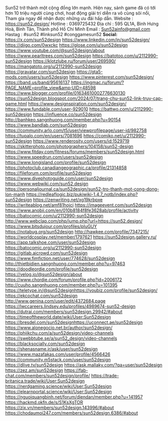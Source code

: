 Sun52 trở thành một cộng đồng lớn mạnh. Hiện nay, sảnh game đã có tới hơn 10 triệu người cùng chơi, hoạt động giải trí diễn ra vô cùng sôi nổi, Tham gia ngay để nhận được những ưu đãi hấp dẫn.
Website : <a href="https://sun52.design/">https://sun52.design/</a>
Hotline : 0369725432
Địa chỉ : 595 QL1A, Bình Hưng Hoà, Bình Tân, Thành phố Hồ Chí Minh
Email : Sun52ainfo@gmail.com
Hastag : #sun52 #linksun52 #conggamesun52
<strong>Social:</strong>
<a href="https://x.com/sun52design">https://x.com/sun52design</a>
<a href="https://www.linkedin.com/in/sun52design/">https://www.linkedin.com/in/sun52design/</a>
<a href="https://diigo.com/0wxckc">https://diigo.com/0wxckc</a>
<a href="https://glose.com/u/sun52design">https://glose.com/u/sun52design</a>
<a href="https://www.youtube.com/@sun52design/about">https://www.youtube.com/@sun52design/about</a>
<a href="https://www.pearltrees.com/sun52design">https://www.pearltrees.com/sun52design</a>
<a href="https://batotoo.com/u/2112990-sun52design">https://batotoo.com/u/2112990-sun52design</a>
<a href="https://klotzlube.ru/forum/user/269590/">https://klotzlube.ru/forum/user/269590/</a>
<a href="https://mangatoto.org/u/2112990-sun52design">https://mangatoto.org/u/2112990-sun52design</a>
<a href="https://gravatar.com/sun52design">https://gravatar.com/sun52design</a>
<a href="https://gta5-mods.com/users/sun52design">https://gta5-mods.com/users/sun52design</a>
<a href="https://www.pinterest.com/sun52design/">https://www.pinterest.com/sun52design/</a>
<a href="https://band.us/band/95616137">https://band.us/band/95616137</a>
<a href="https://ingmac.ru/forum/?PAGE_NAME=profile_view&amp;UID=48598">https://ingmac.ru/forum/?PAGE_NAME=profile_view&amp;UID=48598</a>
<a href="https://www.blogger.com/profile/01634610002776630130">https://www.blogger.com/profile/01634610002776630130</a>
<a href="https://sun52design.blogspot.com/2024/07/trang-chu-sun52-link-truy-cap-game.html">https://sun52design.blogspot.com/2024/07/trang-chu-sun52-link-truy-cap-game.html</a>
<a href="https://www.designspiration.com/sun52design/">https://www.designspiration.com/sun52design/</a>
<a href="https://www.fundable.com/user-929010">https://www.fundable.com/user-929010</a>
<a href="https://battwo.com/u/2112990-sun52design">https://battwo.com/u/2112990-sun52design</a>
<a href="https://influence.co/sun52design">https://influence.co/sun52design</a>
<a href="http://banhkeo.sangnhuong.com/member.php?u=90154">http://banhkeo.sangnhuong.com/member.php?u=90154</a>
<a href="https://www.bandlab.com/sun52design">https://www.bandlab.com/sun52design</a>
<a href="https://community.arlo.com/t5/user/viewprofilepage/user-id/982758">https://community.arlo.com/t5/user/viewprofilepage/user-id/982758</a>
<a href="https://tupalo.com/en/users/7081696">https://tupalo.com/en/users/7081696</a>
<a href="https://comiko.net/u/2112990-sun52design">https://comiko.net/u/2112990-sun52design</a>
<a href="https://www.renderosity.com/users/id:1529719">https://www.renderosity.com/users/id:1529719</a>
<a href="https://skitterphoto.com/photographers/104158/sun52-design">https://skitterphoto.com/photographers/104158/sun52-design</a>
<a href="https://www.fitday.com/fitness/forums/members/sun52design.html">https://www.fitday.com/fitness/forums/members/sun52design.html</a>
<a href="https://www.speedrun.com/users/sun52design">https://www.speedrun.com/users/sun52design</a>
<a href="https://www.longisland.com/profile/sun52design">https://www.longisland.com/profile/sun52design</a>
<a href="https://photoclub.canadiangeographic.ca/profile/21314858">https://photoclub.canadiangeographic.ca/profile/21314858</a>
<a href="https://fileforum.com/profile/sun52design">https://fileforum.com/profile/sun52design</a>
<a href="https://www.divephotoguide.com/user/sun52design">https://www.divephotoguide.com/user/sun52design</a>
<a href="https://www.webwiki.com/sun52.design">https://www.webwiki.com/sun52.design</a>
<a href="https://personaljournal.ca/sun52design/sun52-tro-thanh-mot-cong-dong-lon-manh">https://personaljournal.ca/sun52design/sun52-tro-thanh-mot-cong-dong-lon-manh</a>
<a href="https://redleaflogic.biz/pukiwiki-1.4.7_notb/index.php?sun52design">https://redleaflogic.biz/pukiwiki-1.4.7_notb/index.php?sun52design</a>
<a href="https://zenwriting.net/xg19krbpxe">https://zenwriting.net/xg19krbpxe</a>
<a href="https://writeablog.net/amf81hojcj">https://writeablog.net/amf81hojcj</a>
<a href="https://imageevent.com/sun52design">https://imageevent.com/sun52design</a>
<a href="https://www.anobii.com/en/010b8184f8fe3628ab/profile/activity">https://www.anobii.com/en/010b8184f8fe3628ab/profile/activity</a>
<a href="https://batocomic.com/u/2112990-sun52design">https://batocomic.com/u/2112990-sun52design</a>
<a href="http://www.webclap.com/php/jump.php?url=https://sun52.design/">http://www.webclap.com/php/jump.php?url=https://sun52.design/</a>
<a href="https://www.bitsdujour.com/profiles/pIuGUY">https://www.bitsdujour.com/profiles/pIuGUY</a>
<a href="https://notabug.org/sun52design">https://notabug.org/sun52design</a>
<a href="http://hawkee.com/profile/7347215/">http://hawkee.com/profile/7347215/</a>
<a href="https://worldcosplay.net/member/1797621">https://worldcosplay.net/member/1797621</a>
<a href="https://sun52design.gallery.ru/">https://sun52design.gallery.ru/</a>
<a href="https://app.talkshoe.com/user/sun52design">https://app.talkshoe.com/user/sun52design</a>
<a href="https://batocomic.org/u/2112990-sun52design">https://batocomic.org/u/2112990-sun52design</a>
<a href="https://gitlab.aicrowd.com/sun52design">https://gitlab.aicrowd.com/sun52design</a>
<a href="https://www.fimfiction.net/user/774628/sun52design">https://www.fimfiction.net/user/774628/sun52design</a>
<a href="http://thietbidien.sangnhuong.com/member.php?u=97463">http://thietbidien.sangnhuong.com/member.php?u=97463</a>
<a href="https://doodleordie.com/profile/sun52design">https://doodleordie.com/profile/sun52design</a>
<a href="https://velog.io/@sun52design/about">https://velog.io/@sun52design/about</a>
<a href="https://www.chordie.com/forum/profile.php?id=2006172">https://www.chordie.com/forum/profile.php?id=2006172</a>
<a href="http://cuuho.sangnhuong.com/member.php?u=101395">http://cuuho.sangnhuong.com/member.php?u=101395</a>
<a href="https://teletype.in/@sun52designhttps://youbiz.com/profile/sun52design/">https://teletype.in/@sun52designhttps://youbiz.com/profile/sun52design/</a>
<a href="https://ekcochat.com/sun52design">https://ekcochat.com/sun52design</a>
<a href="http://www.genina.com/user/edit/4372684.page">http://www.genina.com/user/edit/4372684.page</a>
<a href="https://lwccareers.lindsey.edu/profiles/4989674-sun52-design">https://lwccareers.lindsey.edu/profiles/4989674-sun52-design</a>
<a href="https://dutrai.com/members/sun52design.29942/#about">https://dutrai.com/members/sun52design.29942/#about</a>
<a href="https://timeoftheworld.date/wiki/User:Sun52design">https://timeoftheworld.date/wiki/User:Sun52design</a>
<a href="https://bresdel.com/sun52designhttps://uconnect.ae/sun52design">https://bresdel.com/sun52designhttps://uconnect.ae/sun52design</a>
<a href="https://www.alonegocio.net.br/author/sun52design/">https://www.alonegocio.net.br/author/sun52design/</a>
<a href="https://phijkchu.com/a/sun52design/video-channels">https://phijkchu.com/a/sun52design/video-channels</a>
<a href="https://swebbtube.se/a/sun52_design/video-channels">https://swebbtube.se/a/sun52_design/video-channels</a>
<a href="https://blacksocially.com/sun52design">https://blacksocially.com/sun52design</a>
<a href="https://shenasname.ir/ask/user/sun52design">https://shenasname.ir/ask/user/sun52design</a>
<a href="https://www.mazafakas.com/user/profile/4566426">https://www.mazafakas.com/user/profile/4566426</a>
<a href="https://community.m5stack.com/user/sun52design">https://community.m5stack.com/user/sun52design</a>
<a href="https://dlive.tv/sun52design">https://dlive.tv/sun52design</a>
<a href="https://ask.mallaky.com/?qa=user/sun52design">https://ask.mallaky.com/?qa=user/sun52design</a>
<a href="https://zez.am/sun52design">https://zez.am/sun52design</a>
<a href="https://fab-chat.com/members/sun52design/profile/">https://fab-chat.com/members/sun52design/profile/</a>
<a href="https://trade-britanica.trade/wiki/User:Sun52design">https://trade-britanica.trade/wiki/User:Sun52design</a>
<a href="https://nerdgaming.science/wiki/User:Sun52design">https://nerdgaming.science/wiki/User:Sun52design</a>
<a href="https://elearnportal.science/wiki/User:Sun52design">https://elearnportal.science/wiki/User:Sun52design</a>
<a href="https://nguoiquangbinh.net/forum/diendan/member.php?u=141957">https://nguoiquangbinh.net/forum/diendan/member.php?u=141957</a>
<a href="https://hackmd.okfn.de/s/S1KsXgTOR">https://hackmd.okfn.de/s/S1KsXgTOR</a>
<a href="https://zix.vn/members/sun52design.143996/#about">https://zix.vn/members/sun52design.143996/#about</a>
<a href="https://chodaumoi247.com/members/sun52design.6386/#about">https://chodaumoi247.com/members/sun52design.6386/#about</a>